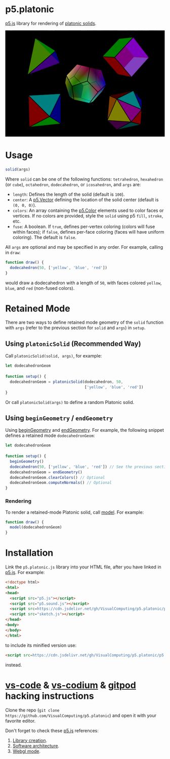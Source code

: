# p5.platonic

[p5.js](https://p5js.org/) library for rendering of [platonic solids](https://en.wikipedia.org/wiki/Platonic_solid).

![Platonic solids.](p5.platonic.png)

# Usage

```js
solid(args)
```

Where `solid` can be one of the following functions: `tetrahedron`, `hexahedron` (or `cube`), `octahedron`, `dodecahedron`, or `icosahedron`, and `args` are:

* `length`: Defines the length of the solid (default is `100`).
* `center`: A [p5.Vector](https://p5js.org/reference/#/p5.Vector) defining the location of the solid center (default is `(0, 0, 0)`).
* `colors`: An array containing the [p5.Color](https://p5js.org/reference/#/p5.Color) elements used to color faces or vertices. If no colors are provided, style the `solid` using p5 `fill`, `stroke`, etc.
* `fuse`: A boolean. If `true`, defines per-vertex coloring (colors will fuse within faces); if `false`, defines per-face coloring (faces will have uniform coloring). The default is `false`.

All `args` are optional and may be specified in any order. For example, calling in `draw`:

```js
function draw() {
  dodecahedron(50, ['yellow', 'blue', 'red'])
}
```

would draw a dodecahedron with a length of `50`, with faces colored `yellow`, `blue`, and `red` (non-fused colors).

# Retained Mode

There are two ways to define retained mode geometry of the `solid` function with `args` (refer to the previous section for `solid` and `args`) in `setup`.

## Using `platonicSolid` (Recommended Way)

Call `platonicSolid(solid, args)`, for example:

```js
let dodecahedronGeom

function setup() {
  dodecahedronGeom = platonicSolid(dodecahedron, 50,
                                   ['yellow', 'blue', 'red'])
}
```

Or call `platonicSolid(args)` to define a random Platonic solid.

## Using `beginGeometry` / `endGeometry`

Using [beginGeometry](https://p5js.org/reference/#/p5/beginGeometry) and [endGeometry](https://p5js.org/reference/#/p5/endGeometry). For example, the following snippet defines a retained mode `dodecahedronGeom`:

```js
let dodecahedronGeom

function setup() {
  beginGeometry()
  dodecahedron(50, ['yellow', 'blue', 'red']) // See the previous section for arguments
  dodecahedronGeom = endGeometry()
  dodecahedronGeom.clearColors() // Optional
  dodecahedronGeom.computeNormals() // Optional
}
```

### Rendering

To render a retained-mode Platonic solid, call [model](https://p5js.org/reference/#/p5/model). For example:

```js
function draw() {
  model(dodecahedronGeom)
}
```

# Installation

Link the `p5.platonic.js` library into your HTML file, after you have linked in [p5.js](https://p5js.org/libraries/). For example:

```html | index.html
<!doctype html>
<html>
<head>
  <script src="p5.js"></script>
  <script src="p5.sound.js"></script>
  <script src=https://cdn.jsdelivr.net/gh/VisualComputing/p5.platonic/p5.platonic.js></script>
  <script src="sketch.js"></script>
</head>
<body>
</body>
</html>
```

to include its minified version use:

```html
<script src=https://cdn.jsdelivr.net/gh/VisualComputing/p5.platonic/p5.platonic.min.js></script>
```

instead.

# [vs-code](https://code.visualstudio.com/) & [vs-codium](https://vscodium.com/) & [gitpod](https://www.gitpod.io/) hacking instructions

Clone the repo (`git clone https://github.com/VisualComputing/p5.platonic`) and open it with your favorite editor.

Don't forget to check these [p5.js](https://p5js.org/) references:

1. [Library creation](https://github.com/processing/p5.js/blob/main/contributor_docs/creating_libraries.md).
2. [Software architecture](https://github.com/processing/p5.js/blob/main/src/core/README.md).
3. [Webgl mode](https://github.com/processing/p5.js/blob/main/contributor_docs/webgl_mode_architecture.md).